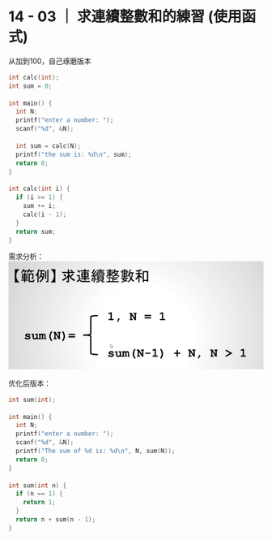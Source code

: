 # 14 - 03 ｜ 求連續整數和的練習 (使用函式)

从加到100，自己琢磨版本
```c++
int calc(int);
int sum = 0;

int main() {
  int N;
  printf("enter a number: ");
  scanf("%d", &N);

  int sum = calc(N);
  printf("the sum is: %d\n", sum);
  return 0;
}

int calc(int i) {
  if (i >= 1) {
    sum += i;
    calc(i - 1);
  }
  return sum;
}
```

需求分析：
![图片](pics//pic-1.jpg)

优化后版本：
```c++
int sum(int);

int main() {
  int N;
  printf("enter a number: ");
  scanf("%d", &N);
  printf("The sum of %d is: %d\n", N, sum(N));
  return 0;
}

int sum(int n) {
  if (n == 1) {
    return 1;
  }
  return n + sum(n - 1);
}
```